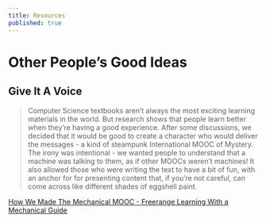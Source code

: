 ```yaml
---
title: Resources
published: true
---
```


# Other People’s Good Ideas

## Give It A Voice



>Computer Science textbooks aren’t always the most exciting learning materials in the world. But research shows that people learn better when they’re having a good experience. After some discussions, we decided that it would be good to create a character who would deliver the messages - a kind of steampunk International MOOC of Mystery. The irony was intentional - we wanted people to understand that a machine was talking to them, as if other MOOCs weren’t machines! It also allowed those who were writing the text to have a bit of fun, with an anchor for for presenting content that, if you’re not careful, can come across like different shades of eggshell paint.

[How We Made The Mechanical MOOC - Freerange Learning With a Mechanical Guide](http://reports.p2pu.org/mooc-maker/)

